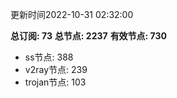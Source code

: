 更新时间2022-10-31 02:32:00

**总订阅: 73**
**总节点: 2237**
**有效节点: 730**
- ss节点: 388
- v2ray节点: 239
- trojan节点: 103
